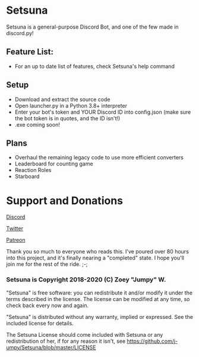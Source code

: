 # Setsuna

Setsuna is a general-purpose Discord Bot, and one of the few made in discord.py!
## Feature List:
- For an up to date list of features, check Setsuna's help command
## Setup
- Download and extract the source code
- Open launcher.py in a Python 3.8+ interpreter
- Enter your bot's token and YOUR Discord ID into config.json (make sure the bot token is in quotes, and the ID isn't!)
- .exe coming soon!
## Plans
- Overhaul the remaining legacy code to use more efficient converters
- Leaderboard for counting game
- Reaction Roles
- Starboard
# Support and Donations
[Discord](https://discord.gg/calamari)

[Twitter](https://twitter.com/J_umpy)

[Patreon](https://www.patreon.com/jumpyvonvagabond)

Thank you so much to everyone who reads this. I've poured over 80 hours into this project, and it's finally nearing a "completed" state. I hope you'll join me for the rest of the ride. ;-;

### Setsuna is Copyright 2018-2020 (C) Zoey "Jumpy" W.
"Setsuna" is free software: you can redistribute it and/or modify it under the terms described in the license. The license can be modified at any time, so check back every now and again.

"Setsuna" is distributed without any warranty, implied or expressed. See the
included license for details.

The Setsuna License should come included with Setsuna or any redistribution of her, if for any reason it isn't, see https://github.com/j-umpy/Setsuna/blob/master/LICENSE
